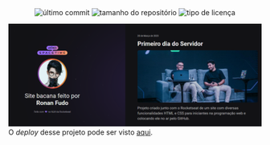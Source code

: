 <div class="shields" style="text-align: center;">
  <img src="https://img.shields.io/github/last-commit/FThiagoB/NLW_Spacetime?color=996DFF" alt="último commit">
  <img src="https://img.shields.io/github/repo-size/FThiagoB/NLW_Spacetime?color=996DFF" alt="tamanho do repositório">
  <img src="https://img.shields.io/github/license/FThiagoB/NLW_Spacetime?color=996DFF" alt="tipo de licença">
</div>

<p aign="center">
<img src="./preview/preview.png" alt="Demonstração do projeto" widht="100% /> 

<p class="content">O <em>deploy</em> desse projeto pode ser visto <a href="https://whitmanfudo.github.io/nlw-spacetime/" target="_blank">aqui</a>.</p>

